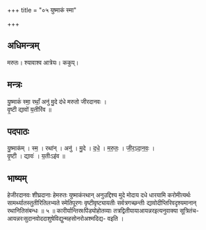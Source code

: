 +++
title = "०५ युष्माकं स्मा"

+++
## अधिमन्त्रम्
मरुतः। श्यावाश्व आत्रेयः। ककुप्।

## मन्त्रः
यु॒ष्माकं॑ स्मा॒ रथाँ॒ अनु॑ मु॒दे द॑धे मरुतो जीरदानवः ।  
वृ॒ष्टी द्यावो॑ य॒तीरि॑व ॥

## पदपाठः
यु॒ष्माक॑म् । स्म॒ । रथा॑न् । अनु॑ । मु॒दे । द॒धे॒ । म॒रु॒तः॒ । जी॒र॒ऽदा॒न॒वः॒ ।  
वृ॒ष्टी । द्यावः॑ । य॒तीःऽइ॑व ॥

## भाष्यम्
हेजीरदानवः शीघ्रदानाः हेमरुतः युष्माकंरथान् अनुउद्दिश्य मुदे मोदाय दधे धारयामि करोमीत्यर्थः सामर्थ्यातस्तुतीरितिलभ्यते स्मेतिपूरणः वृष्टीवृष्ट्यायतीः सर्वत्रगच्छन्तीः द्यावोदीप्तिरिवदृश्यमानान् रथानितिसंबन्धः ॥ ५ ॥ कारीर्यान्तिस्रःपिंड्योहोतव्याः तत्रद्वितीयायाआयन्नरइत्यनुवाक्या सूत्रितंच-आयन्नरःसुदानवोददाशुषेविद्युन्महसोनरोअश्मदिद्य- वइति ।